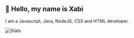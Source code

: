 ## 💨 Hello, my name is Xabi

I am a Javascript, Java, NodeJS, CSS and HTML developer.<br>


![Stats](https://github-readme-stats.vercel.app/api?username=ezxabi&title_color=246bce&text_color=ffffff&bg_color=000000&include_all_commits=true&hide_border=true&hide_title=true&show_icons=true&count_private=true)
